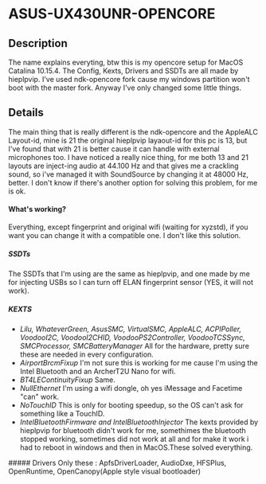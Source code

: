# ASUS-UX430UNR-OPENCORE

## Description 
The name explains everyting, btw this is my opencore setup for MacOS Catalina 10.15.4.
The Config, Kexts, Drivers and SSDTs are all made by hieplpvip.
I've used ndk-opencore fork cause my windows partition won't boot with the master fork. 
Anyway I've only changed some little things. 

## Details
The main thing that is really different is the ndk-opencore and the AppleALC Layout-id, mine is 21 the original hieplpvip
layaout-id for this pc is 13, but I've found that with 21 is better cause it can handle with external microphones too.
I have noticed a really nice thing, for me both 13 and 21 layouts are inject-ing audio at 44.100 Hz and that gives me a crackling sound, so i've managed it with SoundSource by changing it at 48000 Hz, better. I don't know if there's another option for solving this problem, for me is ok.

#### What's working? 
Everything, except fingerprint and original wifi (waiting for xyzstd), if you want you can change it with a compatible one. I don't like this solution.

##### SSDTs
The SSDTs that I'm using are the same as hieplpvip, and one made by me for injecting USBs so I can turn off ELAN fingerprint sensor (YES, it will not work).
##### KEXTS
  * *Lilu, WhateverGreen, AsusSMC, VirtualSMC, AppleALC, ACPIPoller, VoodooI2C, VoodooI2CHID, VoodooPS2Controller, VoodooTCSSync, SMCProcessor, SMCBatteryManager* All for the hardware, pretty sure these are needed in every configuration.
  * *AirportBrcmFixup* I'm not sure this is working for me cause I'm using the Intel Bluetooth and an ArcherT2U Nano for wifi.
  * _BT4LEContinuityFixup_ Same.
  * *NullEthernet* I'm using a wifi dongle, oh yes iMessage and Facetime "can" work.
  * *NoTouchID* This is only for booting speedup, so the OS can't ask for something like a TouchID.
  * *IntelBluetoothFirmware and IntelBluetoothInjector* The kexts provided by hieplpvip for bluetooth didn't work for me, somethimes the bluetooth stopped working, sometimes did not work at all and for make it work i had to reboot in windows and then in MacOS.These solved everything.
  
##### Drivers
Only these : ApfsDriverLoader, AudioDxe, HFSPlus, OpenRuntime, OpenCanopy(Apple style visual bootloader)


